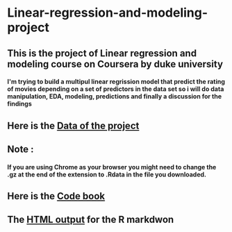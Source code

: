 # Linear-regression-and-modeling-project
## This is the project of Linear regression and modeling course on Coursera by duke university

#### I'm trying to build a multipul linear regrission model that predict the rating of movies depending on a set of predictors in the data set so i will do data manipulation, EDA, modeling, predictions and finally a discussion for the findings

## Here is the [Data of the project](https://d3c33hcgiwev3.cloudfront.net/_e1fe0c85abec6f73c72d73926884eaca_movies.Rdata?Expires=1569369600&Signature=QkQyf77IlPziytP5xtJGLgy44GGp6T~PFandZFiRLLKqSddkFkchZZvXZVW8DLnqVrHZHK5N0WWdDE9hJsIzrY1LUd7a1gMM-mbO2w4K-VS-SS8R0SBdNClKkCGITqzJVOfYGZTNBITeWmbQkvzduo9eubgIEDoT43bSe214UU4_&Key-Pair-Id=APKAJLTNE6QMUY6HBC5A) 
## Note :
 #### If you are using Chrome as your browser you might need to change the .gz at the end of the extension to .Rdata in the file you downloaded.

## Here is the [Code book](https://d3c33hcgiwev3.cloudfront.net/_73393031e98b997cf2445132f89606a1_movies_codebook.html?Expires=1569369600&Signature=Xa8jYSmidwr6a8K2r9JZu5Iqhy4Hljmlwvx32PvVNxV61xuhzGIHrnMClNSb6-GNAIIItFKQS0DIJQaz602tPMzY4ri4CzpauGVt9BfS1iu8nJ9~DwL-D9KKVShkCNBHPebf7rpD3P-BDY6yktFZMVE3nX0e43UIme~sg55Y~38_&Key-Pair-Id=APKAJLTNE6QMUY6HBC5A)

## The [HTML output](https://coursera-assessments.s3.amazonaws.com/assessments/1569175552307/d739735a-621c-4569-ad48-d372617c16c9/_8c07d0c4deec88b787e5acb40f474861_reg_model_project.html) for the R markdwon

